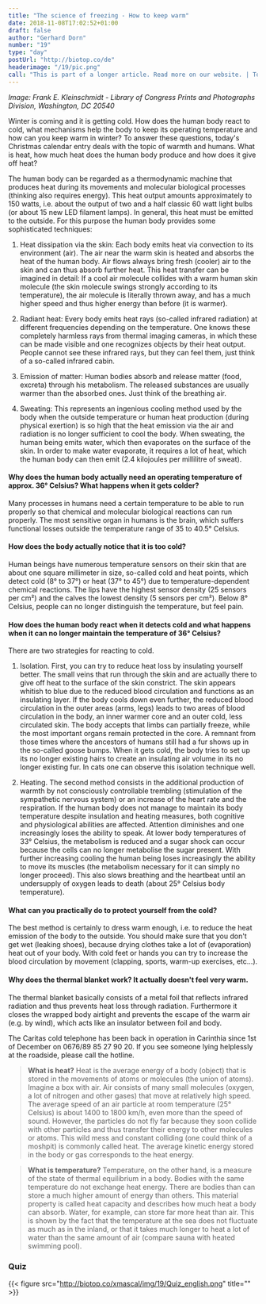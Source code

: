 ```yaml
---
title: "The science of freezing - How to keep warm"
date: 2018-11-08T17:02:52+01:00
draft: false
author: "Gerhard Dorn"
number: "19"
type: "day"
postUrl: "http://biotop.co/de"
headerimage: "/19/pic.png"
call: "This is part of a longer article. Read more on our website. | Tomorrow: Meet us in person and visit us from 6pm"
---
```

*Image: Frank E. Kleinschmidt - Library of Congress Prints and Photographs Division, Washington, DC 20540*

Winter is coming and it is getting cold. How does the human body react to cold, what mechanisms help the body to keep its operating temperature and how can you keep warm in winter? To answer these questions, today's Christmas calendar entry deals with the topic of warmth and humans. What is heat, how much heat does the human body produce and how does it give off heat?

The human body can be regarded as a thermodynamic machine that produces heat during its movements and molecular biological processes (thinking also requires energy). This heat output amounts approximately to 150 watts, i.e. about the output of two and a half classic 60 watt light bulbs (or about 15 new LED filament lamps). In general, this heat must be emitted to the outside. For this purpose the human body provides some sophisticated techniques:

1. Heat dissipation via the skin: Each body emits heat via convection to its environment (air). The air near the warm skin is heated and absorbs the heat of the human body. Air flows always bring fresh (cooler) air to the skin and can thus absorb further heat.
This heat transfer can be imagined in detail: If a cool air molecule collides with a warm human skin molecule (the skin molecule swings strongly according to its temperature), the air molecule is literally thrown away, and has a much higher speed and thus higher energy than before (it is warmer).

2. Radiant heat: Every body emits heat rays (so-called infrared radiation) at different frequencies depending on the temperature. One knows these completely harmless rays from thermal imaging cameras, in which these can be made visible and one recognizes objects by their heat output. People cannot see these infrared rays, but they can feel them, just think of a so-called infrared cabin.

3. Emission of matter: Human bodies absorb and release matter (food, excreta) through his metabolism. The released substances are usually warmer than the absorbed ones. Just think of the breathing air.

4. Sweating: This represents an ingenious cooling method used by the body when the outside temperature or human heat production (during physical exertion) is so high that the heat emission via the air and radiation is no longer sufficient to cool the body. When sweating, the human being emits water, which then evaporates on the surface of the skin. In order to make water evaporate, it requires a lot of heat, which the human body can then emit (2.4 kilojoules per millilitre of sweat).

<!--more-->

#### Why does the human body actually need an operating temperature of approx. 36° Celsius? What happens when it gets colder?
Many processes in humans need a certain temperature to be able to run properly so that chemical and molecular biological reactions can run properly. The most sensitive organ in humans is the brain, which suffers functional losses outside the temperature range of 35 to 40.5° Celsius.

#### How does the body actually notice that it is too cold?
Human beings have numerous temperature sensors on their skin that are about one square millimeter in size, so-called cold and heat points, which detect cold (8° to 37°) or heat (37° to 45°) due to temperature-dependent chemical reactions. The lips have the highest sensor density (25 sensors per cm²) and the calves the lowest density (5 sensors per cm²). Below 8° Celsius, people can no longer distinguish the temperature, but feel pain.

#### How does the human body react when it detects cold and what happens when it can no longer maintain the temperature of 36° Celsius?
There are two strategies for reacting to cold.

1. Isolation. First, you can try to reduce heat loss by insulating yourself better. The small veins that run through the skin and are actually there to give off heat to the surface of the skin constrict. The skin appears whitish to blue due to the reduced blood circulation and functions as an insulating layer.  If the body cools down even further, the reduced blood circulation in the outer areas (arms, legs) leads to two areas of blood circulation in the body, an inner warmer core and an outer cold, less circulated skin. The body accepts that limbs can partially freeze, while the most important organs remain protected in the core. A remnant from those times where the ancestors of humans still had a fur shows up in the so-called goose bumps. When it gets cold, the body tries to set up its no longer existing hairs to create an insulating air volume in its no longer existing fur. In cats one can observe this isolation technique well.

2. Heating. The second method consists in the additional production of warmth by not consciously controllable trembling (stimulation of the sympathetic nervous system) or an increase of the heart rate and the respiration.
If the human body does not manage to maintain its body temperature despite insulation and heating measures, both cognitive and physiological abilities are affected.
Attention diminishes and one increasingly loses the ability to speak. At lower body temperatures of 33° Celsius, the metabolism is reduced and a sugar shock can occur because the cells can no longer metabolise the sugar present. With further increasing cooling the human being loses increasingly the ability to move its muscles (the metabolism necessary for it can simply no longer proceed). This also slows breathing and the heartbeat until an undersupply of oxygen leads to death (about 25° Celsius body temperature).

#### What can you practically do to protect yourself from the cold?
The best method is certainly to dress warm enough, i.e. to reduce the heat emission of the body to the outside. You should make sure that you don't get wet (leaking shoes), because drying clothes take a lot of (evaporation) heat out of your body.
With cold feet or hands you can try to increase the blood circulation by movement (clapping, sports, warm-up exercises, etc...).

#### Why does the thermal blanket work? It actually doesn't feel very warm.
The thermal blanket basically consists of a metal foil that reflects infrared radiation and thus prevents heat loss through radiation. Furthermore it closes the wrapped body airtight and prevents the escape of the warm air (e.g. by wind), which acts like an insulator between foil and body.

The Caritas cold telephone has been back in operation in Carinthia since 1st of  December on 0676/89 85 27 90 20. If you see someone lying helplessly at the roadside, please call the hotline.

> **What is heat?** Heat is the average energy of a body (object) that is stored in the movements of atoms or molecules (the union of atoms). Imagine a box with air. Air consists of many small molecules (oxygen, a lot of nitrogen and other gases) that move at relatively high speed. The average speed of an air particle at room temperature (25° Celsius) is about 1400 to 1800 km/h, even more than the speed of sound. However, the particles do not fly far because they soon collide with other particles and thus transfer their energy to other molecules or atoms. This wild mess and constant colliding (one could think of a moshpit) is commonly called heat. The average kinetic energy stored in the body or gas corresponds to the heat energy.

> **What is temperature?** Temperature, on the other hand, is a measure of the state of thermal equilibrium in a body. Bodies with the same temperature do not exchange heat energy. There are bodies than can store a much higher amount of energy than others. This material property is called heat capacity and describes how much heat a body can absorb. Water, for example, can store far more heat than air. This is shown by the fact that the temperature at the sea does not fluctuate as much as in the inland, or that it takes much longer to heat a lot of water than the same amount of air (compare sauna with heated swimming pool).

### Quiz
{{< figure src="http://biotop.co/xmascal/img/19/Quiz_english.png" title="" >}}
